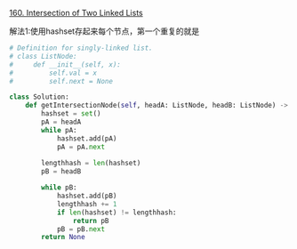 [160. Intersection of Two Linked Lists](https://leetcode.com/problems/intersection-of-two-linked-lists/)

解法1:使用hashset存起来每个节点，第一个重复的就是

```py
# Definition for singly-linked list.
# class ListNode:
#     def __init__(self, x):
#         self.val = x
#         self.next = None

class Solution:
    def getIntersectionNode(self, headA: ListNode, headB: ListNode) -> Optional[ListNode]:
        hashset = set()
        pA = headA
        while pA:
            hashset.add(pA)
            pA = pA.next
        
        lengthhash = len(hashset)
        pB = headB

        while pB:
            hashset.add(pB)
            lengthhash += 1
            if len(hashset) != lengthhash:
                return pB
            pB = pB.next
        return None
        
```

